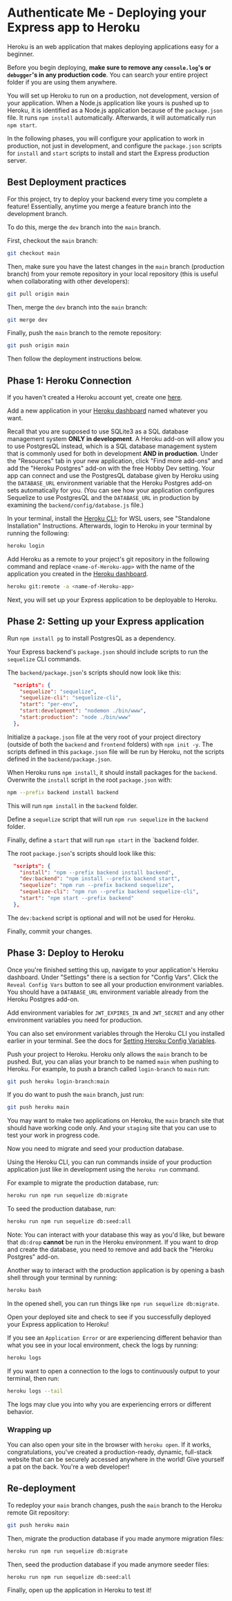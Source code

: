 # Authenticate Me - Deploying your Express app to Heroku

Heroku is an web application that makes deploying applications easy for a
beginner.

Before you begin deploying, **make sure to remove any `console.log`'s or
`debugger`'s in any production code**. You can search your entire project folder
if you are using them anywhere.

You will set up Heroku to run on a production, not development, version of your
application. When a Node.js application like yours is pushed up to Heroku, it is
identified as a Node.js application because of the `package.json` file. It runs
`npm install` automatically. Afterwards, it will automatically run `npm start`.

In the following phases, you will configure your application to work in
production, not just in development, and configure the `package.json` scripts
for `install` and `start` scripts to install and start the Express production
server.

## Best Deployment practices

For this project, try to deploy your backend every time you complete a feature!
Essentially, anytime you merge a feature branch into the development branch.

To do this, merge the `dev` branch into the `main` branch.

First, checkout the `main` branch:

```bash
git checkout main
```

Then, make sure you have the latest changes in the `main` branch (production
branch) from your remote repository in your local repository (this is useful
when collaborating with other developers):

```bash
git pull origin main
```

Then, merge the `dev` branch into the `main` branch:

```bash
git merge dev
```

Finally, push the `main` branch to the remote repository:

```bash
git push origin main
```

Then follow the deployment instructions below.

## Phase 1: Heroku Connection

If you haven't created a Heroku account yet, create one [here][Create Heroku
Account].

Add a new application in your [Heroku dashboard] named whatever you want.

Recall that you are supposed to use SQLite3 as a SQL database management
system **ONLY in development**. A Heroku add-on will allow you to use
PostgresQL instead, which is a SQL database management system that is commonly
used for both in development **AND in production**. Under the "Resources" tab in
your new application, click "Find more add-ons" and add the "Heroku Postgres"
add-on with the free Hobby Dev setting. Your app can connect and use the
PostgresQL database given by Heroku using the `DATABASE_URL` environment
variable that the Heroku Postgres add-on sets automatically for you. (You can
see how your application configures Sequelize to use PostgresQL and the
`DATABASE_URL` in production by examining the `backend/config/database.js`
file.)

In your terminal, install the [Heroku CLI]; for WSL users, see "Standalone
Installation" Instructions. Afterwards, login to Heroku in your
terminal by running the following:

```bash
heroku login
```

Add Heroku as a remote to your project's git repository in the following command
and replace `<name-of-Heroku-app>` with the name of the application you created
in the [Heroku dashboard].

```bash
heroku git:remote -a <name-of-Heroku-app>
```

Next, you will set up your Express application to be deployable to Heroku.

## Phase 2: Setting up your Express application

Run `npm install pg` to install PostgresQL as a dependency.

Your Express backend's `package.json` should include scripts to run the
`sequelize` CLI commands.

The `backend/package.json`'s scripts should now look like this:

```json
  "scripts": {
    "sequelize": "sequelize",
    "sequelize-cli": "sequelize-cli",
    "start": "per-env",
    "start:development": "nodemon ./bin/www",
    "start:production": "node ./bin/www"
  },
```

Initialize a `package.json` file at the very root of your project directory
(outside of both the `backend` and `frontend` folders) with `npm init -y`.
The scripts defined in this `package.json` file will be run by Heroku, not
the scripts defined in the `backend/package.json`.

When Heroku runs `npm install`, it should install packages for the `backend`.
Overwrite the `install` script in the root `package.json` with:

```bash
npm --prefix backend install backend
```

This will run `npm install` in the `backend` folder.

Define a `sequelize` script that will run `npm run sequelize` in the `backend`
folder.

Finally, define a `start` that will run `npm start` in the `backend folder.

The root `package.json`'s scripts should look like this:

```json
  "scripts": {
    "install": "npm --prefix backend install backend",
    "dev:backend": "npm install --prefix backend start",
    "sequelize": "npm run --prefix backend sequelize",
    "sequelize-cli": "npm run --prefix backend sequelize-cli",
    "start": "npm start --prefix backend"
  },
```

The `dev:backend` script is optional and will not be used for Heroku.

Finally, commit your changes.

## Phase 3: Deploy to Heroku

Once you're finished setting this up, navigate to your application's Heroku
dashboard. Under "Settings" there is a section for "Config Vars". Click the
`Reveal Config Vars` button to see all your production environment variables.
You should have a `DATABASE_URL` environment variable already from the
Heroku Postgres add-on.

Add environment variables for `JWT_EXPIRES_IN` and `JWT_SECRET` and any other
environment variables you need for production.

You can also set environment variables through the Heroku CLI you installed
earlier in your terminal. See the docs for [Setting Heroku Config Variables].

Push your project to Heroku. Heroku only allows the `main` branch to be
pushed. But, you can alias your branch to be named `main` when pushing to
Heroku. For example, to push a branch called `login-branch` to `main` run:

```bash
git push heroku login-branch:main
```

If you do want to push the `main` branch, just run:

```bash
git push heroku main
```

You may want to make two applications on Heroku, the `main` branch site that
should have working code only. And your `staging` site that you can use to test
your work in progress code.

Now you need to migrate and seed your production database.

Using the Heroku CLI, you can run commands inside of your production
application just like in development using the `heroku run` command.

For example to migrate the production database, run:

```bash
heroku run npm run sequelize db:migrate
```

To seed the production database, run:

```bash
heroku run npm run sequelize db:seed:all
```

Note: You can interact with your database this way as you'd like, but beware
that  `db:drop` **cannot** be run in the Heroku environment. If you want to drop
and create the database, you need to remove and add back the "Heroku Postgres"
add-on.

Another way to interact with the production application is by opening a bash
shell through your terminal by running:

```bash
heroku bash
```

In the opened shell, you can run things like `npm run sequelize db:migrate`.

Open your deployed site and check to see if you successfully deployed your
Express application to Heroku!

If you see an `Application Error` or are experiencing different behavior than
what you see in your local environment, check the logs by running:

```bash
heroku logs
```

If you want to open a connection to the logs to continuously output to your
terminal, then run:

```bash
heroku logs --tail
```

The logs may clue you into why you are experiencing errors or different
behavior.

### Wrapping up

You can also open your site in the browser with `heroku open`. If it works,
congratulations, you've created a production-ready, dynamic, full-stack website
that can be securely accessed anywhere in the world! Give yourself a pat on the
back. You're a web developer!

## Re-deployment

To redeploy your `main` branch changes, push the `main` branch to the Heroku
remote Git repository:

```bash
git push heroku main
```

Then, migrate the production database if you made anymore migration files:

```bash
heroku run npm run sequelize db:migrate
```

Then, seed the production database if you made anymore seeder files:

```bash
heroku run npm run sequelize db:seed:all
```

Finally, open up the application in Heroku to test it!

[Heroku Dashboard]: https://dashboard.heroku.com/
[Create Heroku Account]: https://signup.heroku.com/
[Heroku CLI]: https://devcenter.heroku.com/articles/heroku-command-line
[Setting Heroku Config Variables]: https://devcenter.heroku.com/articles/config-vars
[Content Security Policy]: https://developer.mozilla.org/en-US/docs/Web/HTTP/CSP
